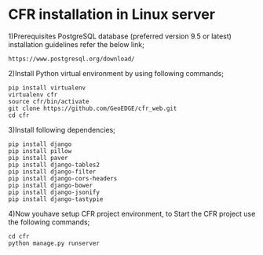 # CFR installation in Linux server

1)Prerequisites
PostgreSQL database (preferred version 9.5 or latest) installation guidelines refer the below link;

    https://www.postgresql.org/download/

2)Install Python virtual environment by using following commands;

    pip install virtualenv
    virtualenv cfr
    source cfr/bin/activate
    git clone https://github.com/GeoEDGE/cfr_web.git
    cd cfr

3)Install following dependencies;

    pip install django
    pip install pillow
    pip install paver
    pip install django-tables2
    pip install django-filter
    pip install django-cors-headers
    pip install django-bower
    pip install django-jsonify
    pip install django-tastypie

4)Now youhave setup CFR project environment, to Start the CFR project use the following commands; 
      
    cd cfr
    python manage.py runserver
